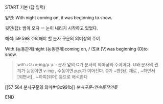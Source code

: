 START
기본 (답 입력)

앞면:
With night coming on, it was beginning to snow. 


뒷면(답):
밤이 오자 ㅡ 눈이 내리기 시작하고 있었다.


해석:
59 598 주의해야 할 분사 구문의 의미상의 주어

With (능동관계)night (능동관계)coming on, / (S)it (V)was beginning (O)to snow. 

> with+O+v-ing/p.p. : 분사 앞의 O가 분사의 의미상의 주어이다.
> O와 분사의 관계가 능동이면 v-ing , 수동이면 p.p.가 이어진다.
> O가 ~한[된] 채로 , ~하면서[되면서] , ~하여[되어] 등으로 해석한다

[[57 564 분사구문의 의미#^8c991b]]
*분사구문-연속동작인듯*
<!--ID: 1695441599215-->
END